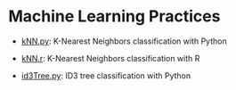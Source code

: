 Machine Learning Practices
=========

* [kNN.py](https://github.com/xiaeryu/Machine-Learning/blob/master/kNN.py): K-Nearest Neighbors classification with Python
* [kNN.r](https://github.com/xiaeryu/Machine-Learning/blob/master/kNN.r): K-Nearest Neighbors classification with R

* [id3Tree.py](https://github.com/xiaeryu/Machine-Learning/blob/master/id3Tree.py): ID3 tree classification with Python
